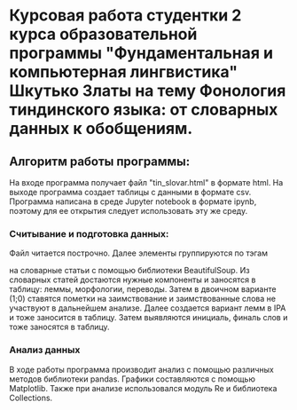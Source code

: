 # Курсовая работа студентки 2 курса образовательной программы "Фундаментальная и компьютерная лингвистика" Шкутько Златы на тему Фонология тиндинского языка: от словарных данных к обобщениям.
## Алгоритм работы программы:
На входе программа получает файл "tin_slovar.html" в формате html.
На выходе программа создает таблицы с данными в формате csv.
Программа написана в среде Jupyter notebook в формате ipynb, поэтому для ее открытия следует использовать эту же среду.
### Считывание и подготовка данных:
Файл читается построчно. Далее элементы группируются по тэгам <p> на словарные статьи с помощью библиотеки BeautifulSoup. Из словарных статей достаются нужные компоненты и заносятся в таблицу: леммы, морфологии, переводы. Затем в двоичном варианте (1;0) ставятся пометки на заимствование и заимствованные слова не участвуют в дальнейшем анализе. Далее создается вариант лемм в IPA и тоже заносится в таблицу. 3атем выявляются инициаль, финаль слов и тоже заносятся в таблицу.
### Анализ данных
В ходе работы программа производит анализ с помощью различных методов библиотеки pandas. Графики составляются с помощью Matplotlib. Также при анализе использовался модуль Re и библиотека Collections.
